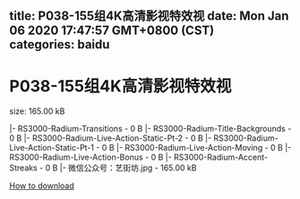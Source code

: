 
title: P038-155组4K高清影视特效视
date: Mon Jan 06 2020 17:47:57 GMT+0800 (CST)    
categories: baidu
---

# P038-155组4K高清影视特效视
size: 165.00 kB
 
 
|- RS3000-Radium-Transitions - 0 B
|- RS3000-Radium-Title-Backgrounds - 0 B
|- RS3000-Radium-Live-Action-Static-Pt-2 - 0 B
|- RS3000-Radium-Live-Action-Static-Pt-1 - 0 B
|- RS3000-Radium-Live-Action-Moving - 0 B
|- RS3000-Radium-Live-Action-Bonus - 0 B
|- RS3000-Radium-Accent-Streaks - 0 B
|- 微信公众号：艺街坊.jpg - 165.00 kB

[How to download](https://bpcam.bemobtrk.com/go/2ceec3aa-1ca2-46d6-b9ff-aaa5c184517c?jno=2083)